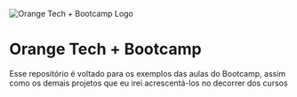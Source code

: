![Orange Tech + Bootcamp Logo](/home/rafael/DIO/DIO-Orange-Tech+/Orange_Tech+_Bootcamp/Orange_Tech+_Bootcamp.png)
# Orange Tech + Bootcamp
Esse repositório é voltado para os exemplos das aulas do Bootcamp, assim como os demais projetos que eu irei acrescentá-los no decorrer dos cursos
